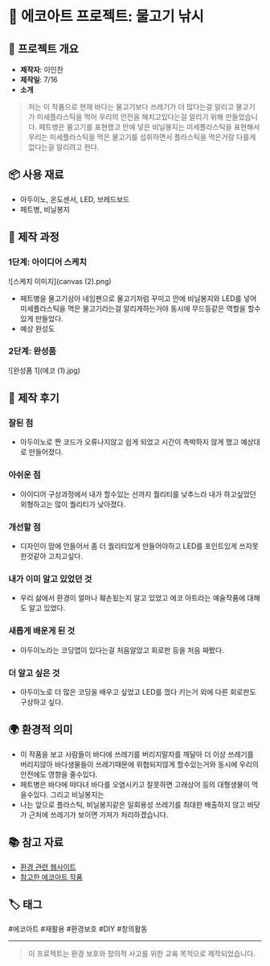 # 🌱 에코아트 프로젝트: 물고기 낚시

## 📖 프로젝트 개요
- **제작자**: 이인찬
- **제작일**: 7/16
- **소개**
> 저는 이 작품으로 현재 바다는 물고기보다 쓰레기가 더 많다는걸 알리고 물고기가 미세플라스틱을 먹어 우리의 안전을 해치고있다는걸 알리기 위해 만들었습니다.
페트병은 물고기를 표현했고 안에 넣은 비닐봉지는 미세플라스틱을 표현해서 우리는 미세플라스틱을 먹은 물고기를 섭취하면서 플라스틱을 먹은거랑 다를게없다는걸 알리려고 한다.

## 📦 사용 재료
- 아두이노, 온도센서, LED, 브레드보드
- 페트병, 비닐봉지

## 🔧 제작 과정

### 1단계: 아이디어 스케치
![스케치 이미지](canvas (2).png)
- 페트병을 물고기삼아 네임펜으로 물고기처럼 꾸미고 안에 비닐봉지와 LED를 넣어 미세플라스틱을 먹은 물고기라는걸 알리게하는거야 동시에 무드등같은 역할을 할수있게 만들었다.
- 예상 완성도

### 2단계: 완성품
![완성품 1](에코 (1).jpg)

## 💭 제작 후기
### 잘된 점
- 아두이노로 짠 코드가 오류나지않고 쉽게 되었고 시간이 촉박하지 않게 했고 예상대로 만들어졌다.

### 아쉬운 점
- 아이디어 구상과정에서 내가 할수있는 선까지 퀄리티를 낮추느라 내가 하고싶었던 외형하고는 많이 퀄리티가 낮아졌다.

### 개선할 점
- 디자인이 맘에 안들어서 좀 더 퀄리티있게 만들어야하고 LED를 포인트있게 쓰지못한것같아 고치고싶다.

### 내가 이미 알고 있었던 것
- 우리 삶에서 환경이 얼마나 훼손됬는지 알고 있었고 에코 아트라는 예술작품에 대해도 알고 있었다.

### 새롭게 배운게 된 것
- 아두이노라는 코딩앱이 있다는걸 처음알았고 회로판 등을 처음 짜봤다.

### 더 알고 싶은 것
- 아두이노로 더 많은 코딩을 배우고 싶었고 LED를 껐다 키는거 외에 다른 회로판도 구상하고 싶다.

## 🌍 환경적 의미
- 이 작품을 보고 사람들이 바다에 쓰레기를 버리지말자를 깨달아 더 이상 쓰레기를 버리지않아 바다생물들이 쓰레기때문에 위협되지않게 할수있는거와 동시에 우리의 안전에도 영향을 줄수있다.
- 페트병은 바다에 떠다녀 바다를 오염시키고 잘못하면 고래상어 등의 대형생물이 먹을수있다. 그리고 비닐봉지는 
- 나는 앞으로 플라스틱, 비닐봉지같은 일회용성 쓰레기를 최대한 배출하지 않고 바닷가 근처에 쓰레기가 보이면 가져가 처리하겠습니다.

## 📚 참고 자료
- [환경 관련 웹사이트](https://www.keco.or.kr/web/index.do;jsessionid=87BA327313B90D14F9805CE2997FB45B.hfkeco)
- [참고한 에코아트 작품](https://freshmindmag.com/2024/02/02/eco-art-artists-advocating-for-the-environment-through-creativity/?utm_source=chatgpt.com
)

## 🏷️ 태그
#에코아트 #재활용 #환경보호 #DIY #창의활동

---

> 이 프로젝트는 환경 보호와 창의적 사고를 위한 교육 목적으로 제작되었습니다.
